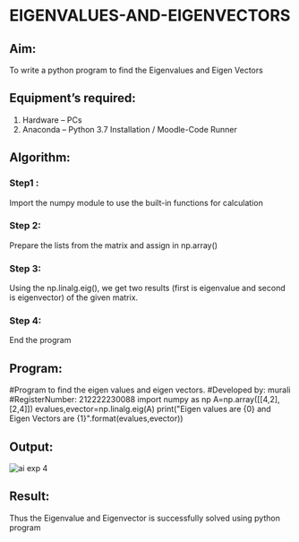 # EIGENVALUES-AND-EIGENVECTORS
## Aim:
To write a python program to find the Eigenvalues and Eigen Vectors
## Equipment’s required:
1. 	Hardware – PCs
2. 	Anaconda – Python 3.7 Installation / Moodle-Code Runner
## Algorithm:
### Step1 :
Import the numpy module to use the built-in functions for calculation
### Step 2: 
Prepare the lists from the matrix and assign in np.array()
### Step 3:
Using the np.linalg.eig(),  we get two results (first is eigenvalue and second is eigenvector) of the given matrix.
### Step 4: 
End the program
## Program:
#Program to find the eigen values and eigen vectors.
#Developed by: murali
#RegisterNumber: 212222230088
import numpy as np
A=np.array([[4,2],[2,4]])
evalues,evector=np.linalg.eig(A)
print("Eigen values are {0} and Eigen Vectors are {1}".format(evalues,evector))
## Output:
![ai exp 4](https://github.com/MURALI22008445/EIGENVALUES-AND-EIGENVECTORS/assets/119643767/e34f9a4c-f194-423a-937b-3d73c1ac396a)
## Result:
Thus the Eigenvalue and Eigenvector is successfully solved using python program
